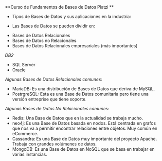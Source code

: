 **Curso de Fundamentos de Bases de Datos Platzi **

- Tipos de Bases de Datos y sus aplicaciones en la industria:

- Las Bases de Datos se pueden dividir en:

* Bases de Datos Relacionales
* Bases de Datos no Relacionales
* Bases de Datos Relacionales empresariales (más importantes)

*DB2*
- SQL Server
- Oracle

*Algunas Bases de Datos Relacionales comunes:*
- MariaDB: Es una distribución de Bases de Datos que deriva de MySQL.
- PostrgreSQL: Esta es una Base de Datos comunitaria pero tiene una versión entreprise que tiene soporte.

*Algunas Bases de Datos No Relacionales comunes:*
- Redis: Una Base de Datos que en la actualidad se trabaja mucho.
- neo4j: Es una Base de Datos basada en nodos. Está centrada en grafos que nos va a permitir encontrar relaciones entre objetos. Muy común en eCommerce.
- Cassandra: Es una Base de Datos muy importante del proyecto Apache. Trabaja con grandes volúmenes de datos.
- MongoDB: Es una Base de Datos en NoSQL que se basa en trabajar en varias instancias.
